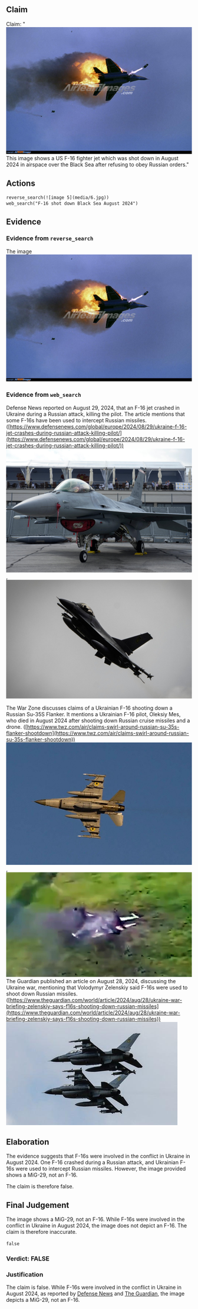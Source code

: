 ## Claim
Claim: "![image 5](media/6.jpg) This image shows a US F-16 fighter jet which was shot down in August 2024 in airspace over the Black Sea after refusing to obey Russian orders."

## Actions
```
reverse_search(![image 5](media/6.jpg))
web_search("F-16 shot down Black Sea August 2024")
```

## Evidence
### Evidence from `reverse_search`
The image ![image 5](media/6.jpg)

### Evidence from `web_search`
Defense News reported on August 29, 2024, that an F-16 jet crashed in Ukraine during a Russian attack, killing the pilot. The article mentions that some F-16s have been used to intercept Russian missiles. ([https://www.defensenews.com/global/europe/2024/08/29/ukraine-f-16-jet-crashes-during-russian-attack-killing-pilot/](https://www.defensenews.com/global/europe/2024/08/29/ukraine-f-16-jet-crashes-during-russian-attack-killing-pilot/)) ![image 2853](media/2025-08-21_17-06-1755796012-682439.jpg), ![image 2852](media/2025-08-21_17-06-1755796010-799958.jpg)

The War Zone discusses claims of a Ukrainian F-16 shooting down a Russian Su-35S Flanker. It mentions a Ukrainian F-16 pilot, Oleksiy Mes, who died in August 2024 after shooting down Russian cruise missiles and a drone. ([https://www.twz.com/air/claims-swirl-around-russian-su-35s-flanker-shootdown](https://www.twz.com/air/claims-swirl-around-russian-su-35s-flanker-shootdown)) ![image 2865](media/2025-08-21_17-07-1755796037-802497.jpg), ![image 2862](media/2025-08-21_17-07-1755796029-084173.jpg) The Guardian published an article on August 28, 2024, discussing the Ukraine war, mentioning that Volodymyr Zelenskiy said F-16s were used to shoot down Russian missiles. ([https://www.theguardian.com/world/article/2024/aug/28/ukraine-war-briefing-zelenskiy-says-f16s-shooting-down-russian-missiles](https://www.theguardian.com/world/article/2024/aug/28/ukraine-war-briefing-zelenskiy-says-f16s-shooting-down-russian-missiles)) ![image 2868](media/2025-08-21_17-07-1755796054-854177.jpg)


## Elaboration
The evidence suggests that F-16s were involved in the conflict in Ukraine in August 2024. One F-16 crashed during a Russian attack, and Ukrainian F-16s were used to intercept Russian missiles. However, the image provided shows a MiG-29, not an F-16.

The claim is therefore false.


## Final Judgement
The image shows a MiG-29, not an F-16. While F-16s were involved in the conflict in Ukraine in August 2024, the image does not depict an F-16. The claim is therefore inaccurate.

`false`

### Verdict: FALSE

### Justification
The claim is false. While F-16s were involved in the conflict in Ukraine in August 2024, as reported by [Defense News](https://www.defensenews.com/global/europe/2024/08/29/ukraine-f-16-jet-crashes-during-russian-attack-killing-pilot/) and [The Guardian](https://www.theguardian.com/world/article/2024/aug/28/ukraine-war-briefing-zelenskiy-says-f16s-shooting-down-russian-missiles), the image depicts a MiG-29, not an F-16.
